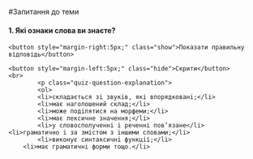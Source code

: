 #Запитання до теми

<div>
    <h4 class="question">1.	Які ознаки слова ви знаєте?</h4>
    
    <button style="margin-right:5px;" class="show">Показати правильну відповідь</button>
    
    <button style="margin-left:5px;" class="hide">Скрити</button>
    <br>
            <p class="quiz-question-explanation">
            <ol>
            <li>складається зi звукiв, якi впорядкованi;</li>
            <li>має наголошений склад;</li>
            <li>може подiлятися на морфеми;</li>
            <li>має лексичне значення;</li>
            <li>у словосполученнi i реченнi пов’язане</li>               <li>граматично i за змiстом з iншими словами;</li>
            <li>виконує синтаксичнi функцiї;</li>
        <li>має граматичнi форми тощо.</li>
</ol></p>
</div>